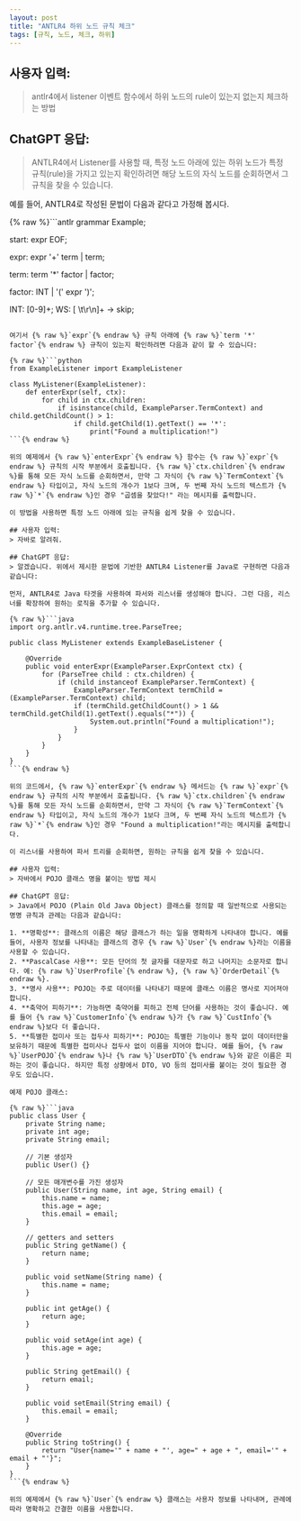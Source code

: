 ```yaml
---
layout: post
title: "ANTLR4 하위 노드 규칙 체크"
tags: [규칙, 노드, 체크, 하위]
---
```


## 사용자 입력:
> antlr4에서 listener 이벤트 함수에서 하위 노드의 rule이 있는지 없는지 체크하는 방법

## ChatGPT 응답:
> ANTLR4에서 Listener를 사용할 때, 특정 노드 아래에 있는 하위 노드가 특정 규칙(rule)을 가지고 있는지 확인하려면 해당 노드의 자식 노드를 순회하면서 그 규칙을 찾을 수 있습니다.

예를 들어, ANTLR4로 작성된 문법이 다음과 같다고 가정해 봅시다.

{% raw %}```antlr
grammar Example;

start: expr EOF;

expr: expr '+' term
    | term;

term: term '*' factor
    | factor;

factor: INT
      | '(' expr ')';

INT: [0-9]+;
WS: [ \t\r\n]+ -> skip;
```{% endraw %}

여기서 {% raw %}`expr`{% endraw %} 규칙 아래에 {% raw %}`term '*' factor`{% endraw %} 규칙이 있는지 확인하려면 다음과 같이 할 수 있습니다:

{% raw %}```python
from ExampleListener import ExampleListener

class MyListener(ExampleListener):
    def enterExpr(self, ctx):
        for child in ctx.children:
            if isinstance(child, ExampleParser.TermContext) and child.getChildCount() > 1:
                if child.getChild(1).getText() == '*':
                    print("Found a multiplication!")
```{% endraw %}

위의 예제에서 {% raw %}`enterExpr`{% endraw %} 함수는 {% raw %}`expr`{% endraw %} 규칙의 시작 부분에서 호출됩니다. {% raw %}`ctx.children`{% endraw %}를 통해 모든 자식 노드를 순회하면서, 만약 그 자식이 {% raw %}`TermContext`{% endraw %} 타입이고, 자식 노드의 개수가 1보다 크며, 두 번째 자식 노드의 텍스트가 {% raw %}`*`{% endraw %}인 경우 "곱셈을 찾았다!" 라는 메시지를 출력합니다.

이 방법을 사용하면 특정 노드 아래에 있는 규칙을 쉽게 찾을 수 있습니다.

## 사용자 입력:
> 자바로 알려줘.

## ChatGPT 응답:
> 알겠습니다. 위에서 제시한 문법에 기반한 ANTLR4 Listener를 Java로 구현하면 다음과 같습니다:

먼저, ANTLR4로 Java 타겟을 사용하여 파서와 리스너를 생성해야 합니다. 그런 다음, 리스너를 확장하여 원하는 로직을 추가할 수 있습니다.

{% raw %}```java
import org.antlr.v4.runtime.tree.ParseTree;

public class MyListener extends ExampleBaseListener {

    @Override
    public void enterExpr(ExampleParser.ExprContext ctx) {
        for (ParseTree child : ctx.children) {
            if (child instanceof ExampleParser.TermContext) {
                ExampleParser.TermContext termChild = (ExampleParser.TermContext) child;
                if (termChild.getChildCount() > 1 && termChild.getChild(1).getText().equals("*")) {
                    System.out.println("Found a multiplication!");
                }
            }
        }
    }
}
```{% endraw %}

위의 코드에서, {% raw %}`enterExpr`{% endraw %} 메서드는 {% raw %}`expr`{% endraw %} 규칙의 시작 부분에서 호출됩니다. {% raw %}`ctx.children`{% endraw %}를 통해 모든 자식 노드를 순회하면서, 만약 그 자식이 {% raw %}`TermContext`{% endraw %} 타입이고, 자식 노드의 개수가 1보다 크며, 두 번째 자식 노드의 텍스트가 {% raw %}`*`{% endraw %}인 경우 "Found a multiplication!"라는 메시지를 출력합니다.

이 리스너를 사용하여 파서 트리를 순회하면, 원하는 규칙을 쉽게 찾을 수 있습니다.

## 사용자 입력:
> 자바에서 POJO 클래스 명을 붙이는 방법 제시

## ChatGPT 응답:
> Java에서 POJO (Plain Old Java Object) 클래스를 정의할 때 일반적으로 사용되는 명명 규칙과 관례는 다음과 같습니다:

1. **명확성**: 클래스의 이름은 해당 클래스가 하는 일을 명확하게 나타내야 합니다. 예를 들어, 사용자 정보를 나타내는 클래스의 경우 {% raw %}`User`{% endraw %}라는 이름을 사용할 수 있습니다.
2. **PascalCase 사용**: 모든 단어의 첫 글자를 대문자로 하고 나머지는 소문자로 합니다. 예: {% raw %}`UserProfile`{% endraw %}, {% raw %}`OrderDetail`{% endraw %}.
3. **명사 사용**: POJO는 주로 데이터를 나타내기 때문에 클래스 이름은 명사로 지어져야 합니다.
4. **축약어 피하기**: 가능하면 축약어를 피하고 전체 단어를 사용하는 것이 좋습니다. 예를 들어 {% raw %}`CustomerInfo`{% endraw %}가 {% raw %}`CustInfo`{% endraw %}보다 더 좋습니다.
5. **특별한 접미사 또는 접두사 피하기**: POJO는 특별한 기능이나 동작 없이 데이터만을 보유하기 때문에 특별한 접미사나 접두사 없이 이름을 지어야 합니다. 예를 들어, {% raw %}`UserPOJO`{% endraw %}나 {% raw %}`UserDTO`{% endraw %}와 같은 이름은 피하는 것이 좋습니다. 하지만 특정 상황에서 DTO, VO 등의 접미사를 붙이는 것이 필요한 경우도 있습니다.

예제 POJO 클래스:

{% raw %}```java
public class User {
    private String name;
    private int age;
    private String email;

    // 기본 생성자
    public User() {}

    // 모든 매개변수를 가진 생성자
    public User(String name, int age, String email) {
        this.name = name;
        this.age = age;
        this.email = email;
    }

    // getters and setters
    public String getName() {
        return name;
    }

    public void setName(String name) {
        this.name = name;
    }

    public int getAge() {
        return age;
    }

    public void setAge(int age) {
        this.age = age;
    }

    public String getEmail() {
        return email;
    }

    public void setEmail(String email) {
        this.email = email;
    }

    @Override
    public String toString() {
        return "User{name='" + name + "', age=" + age + ", email='" + email + "'}";
    }
}
```{% endraw %}

위의 예제에서 {% raw %}`User`{% endraw %} 클래스는 사용자 정보를 나타내며, 관례에 따라 명확하고 간결한 이름을 사용합니다.

